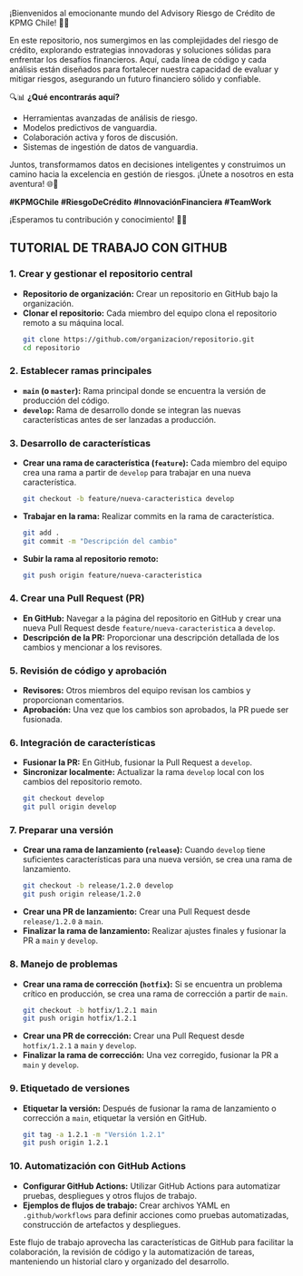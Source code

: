 ¡Bienvenidos al emocionante mundo del Advisory Riesgo de Crédito de KPMG Chile! 🚀🌟

En este repositorio, nos sumergimos en las complejidades del riesgo de crédito, explorando estrategias innovadoras y soluciones sólidas para enfrentar los desafíos financieros. Aquí, cada línea de código y cada análisis están diseñados para fortalecer nuestra capacidad de evaluar y mitigar riesgos, asegurando un futuro financiero sólido y confiable.

🔍📊 **¿Qué encontrarás aquí?**
- Herramientas avanzadas de análisis de riesgo.
- Modelos predictivos de vanguardia.
- Colaboración activa y foros de discusión.
- Sistemas de ingestión de datos de vanguardia.

Juntos, transformamos datos en decisiones inteligentes y construimos un camino hacia la excelencia en gestión de riesgos. ¡Únete a nosotros en esta aventura! 🌐💼

**#KPMGChile** **#RiesgoDeCrédito** **#InnovaciónFinanciera** **#TeamWork**

¡Esperamos tu contribución y conocimiento! 🌟👏

## TUTORIAL DE TRABAJO CON GITHUB
### 1. **Crear y gestionar el repositorio central**
- **Repositorio de organización:** Crear un repositorio en GitHub bajo la organización.
- **Clonar el repositorio:** Cada miembro del equipo clona el repositorio remoto a su máquina local.
  ```sh
  git clone https://github.com/organizacion/repositorio.git
  cd repositorio
  ```

### 2. **Establecer ramas principales**
- **`main` (o `master`):** Rama principal donde se encuentra la versión de producción del código.
- **`develop`:** Rama de desarrollo donde se integran las nuevas características antes de ser lanzadas a producción.

### 3. **Desarrollo de características**
- **Crear una rama de característica (`feature`):** Cada miembro del equipo crea una rama a partir de `develop` para trabajar en una nueva característica.
  ```sh
  git checkout -b feature/nueva-caracteristica develop
  ```
- **Trabajar en la rama:** Realizar commits en la rama de característica.
  ```sh
  git add .
  git commit -m "Descripción del cambio"
  ```
- **Subir la rama al repositorio remoto:**
  ```sh
  git push origin feature/nueva-caracteristica
  ```

### 4. **Crear una Pull Request (PR)**
- **En GitHub:** Navegar a la página del repositorio en GitHub y crear una nueva Pull Request desde `feature/nueva-caracteristica` a `develop`.
- **Descripción de la PR:** Proporcionar una descripción detallada de los cambios y mencionar a los revisores.

### 5. **Revisión de código y aprobación**
- **Revisores:** Otros miembros del equipo revisan los cambios y proporcionan comentarios.
- **Aprobación:** Una vez que los cambios son aprobados, la PR puede ser fusionada.

### 6. **Integración de características**
- **Fusionar la PR:** En GitHub, fusionar la Pull Request a `develop`.
- **Sincronizar localmente:** Actualizar la rama `develop` local con los cambios del repositorio remoto.
  ```sh
  git checkout develop
  git pull origin develop
  ```

### 7. **Preparar una versión**
- **Crear una rama de lanzamiento (`release`):** Cuando `develop` tiene suficientes características para una nueva versión, se crea una rama de lanzamiento.
  ```sh
  git checkout -b release/1.2.0 develop
  git push origin release/1.2.0
  ```
- **Crear una PR de lanzamiento:** Crear una Pull Request desde `release/1.2.0` a `main`.
- **Finalizar la rama de lanzamiento:** Realizar ajustes finales y fusionar la PR a `main` y `develop`.

### 8. **Manejo de problemas**
- **Crear una rama de corrección (`hotfix`):** Si se encuentra un problema crítico en producción, se crea una rama de corrección a partir de `main`.
  ```sh
  git checkout -b hotfix/1.2.1 main
  git push origin hotfix/1.2.1
  ```
- **Crear una PR de corrección:** Crear una Pull Request desde `hotfix/1.2.1` a `main` y `develop`.
- **Finalizar la rama de corrección:** Una vez corregido, fusionar la PR a `main` y `develop`.

### 9. **Etiquetado de versiones**
- **Etiquetar la versión:** Después de fusionar la rama de lanzamiento o corrección a `main`, etiquetar la versión en GitHub.
  ```sh
  git tag -a 1.2.1 -m "Versión 1.2.1"
  git push origin 1.2.1
  ```

### 10. **Automatización con GitHub Actions**
- **Configurar GitHub Actions:** Utilizar GitHub Actions para automatizar pruebas, despliegues y otros flujos de trabajo.
- **Ejemplos de flujos de trabajo:** Crear archivos YAML en `.github/workflows` para definir acciones como pruebas automatizadas, construcción de artefactos y despliegues.

Este flujo de trabajo aprovecha las características de GitHub para facilitar la colaboración, la revisión de código y la automatización de tareas, manteniendo un historial claro y organizado del desarrollo.
<!--

**Here are some ideas to get you started:**

🙋‍♀️ A short introduction - what is your organization all about?
🌈 Contribution guidelines - how can the community get involved?
👩‍💻 Useful resources - where can the community find your docs? Is there anything else the community should know?
🍿 Fun facts - what does your team eat for breakfast?
🧙 Remember, you can do mighty things with the power of [Markdown](https://docs.github.com/github/writing-on-github/getting-started-with-writing-and-formatting-on-github/basic-writing-and-formatting-syntax)
-->
